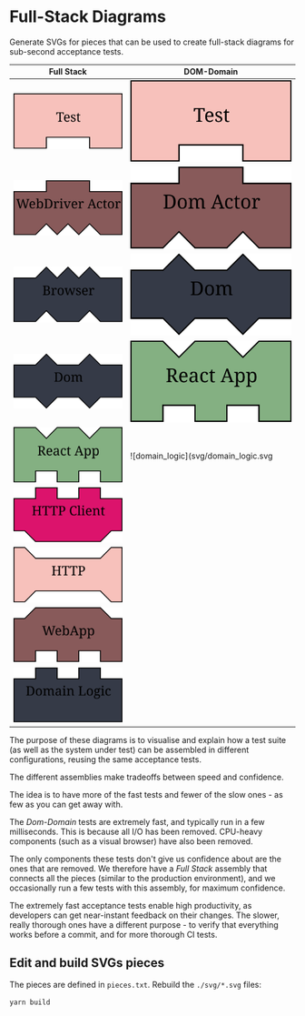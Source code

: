 # Full-Stack Diagrams

Generate SVGs for pieces that can be used to create full-stack diagrams for 
sub-second acceptance tests.

| Full Stack                                   | DOM-Domain                            |
| -------------------------------------------- | ------------------------------------- |
| ![test](svg/test.svg)                        | ![test](svg/test.svg)                 |
| ![webdriver_actor](svg/webdriver_actor.svg)  | ![dom_actor](svg/dom_actor.svg)       |
| ![browser](svg/browser.svg)                  | ![dom](svg/dom.svg)                   |
| ![dom](svg/dom.svg)                          | ![react_app](svg/react_app.svg)       |
| ![react_app](svg/react_app.svg)              | ![domain_logic](svg/domain_logic.svg  |
| ![http_client](svg/http_client.svg)          |                                       |
| ![http](svg/http.svg)                        |                                       |
| ![webapp](svg/webapp.svg)                    |                                       |
| ![domain_logic](svg/domain_logic.svg)        |                                       |


The purpose of these diagrams is to visualise and explain how a test suite
(as well as the system under test) can be assembled in different configurations,
reusing the same acceptance tests.

The different assemblies make tradeoffs between speed and confidence.

The idea is to have more of the fast tests and fewer of the slow ones -
as few as you can get away with.

The *Dom-Domain* tests are extremely fast, and typically run in a few milliseconds. 
This is because all I/O has been removed. CPU-heavy components (such as a
visual browser) have also been removed.

The only components these tests don't give us confidence about are the ones that 
are removed. We therefore have a *Full Stack* assembly that connects all the pieces
(similar to the production environment), and we occasionally run a few tests with 
this assembly, for maximum confidence.

The extremely fast acceptance tests enable high productivity, as developers can
get near-instant feedback on their changes. The slower, really thorough
ones have a different purpose - to verify that everything works before a commit,
and for more thorough CI tests.

## Edit and build SVGs pieces

The pieces are defined in `pieces.txt`. Rebuild the `./svg/*.svg` files:

    yarn build
